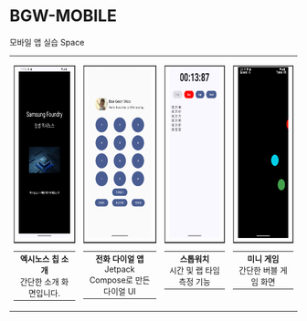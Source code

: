 # BGW-MOBILE
모바일 앱 실습
Space
<!DOCTYPE HTML>
<p align="center">
<table border="0" cellpadding="0" cellspacing="15">
  <tr>
    
  <td align="center" valign="top">
      <table border="1" cellpadding="5" cellspacing="0">
        <tr>
          <td align="center" valign="middle">
            <img src="UIimgs/start.png?raw=true" width="150" height="300" />
          </td>
        </tr>
      </table>
      <table border="0" cellpadding="5" cellspacing="0">
        <tr>
          <td align="center" valign="top" width="150">
            <strong>엑시노스 칩 소개</strong><br>
            간단한 소개 화면입니다.
          </td>
        </tr>
      </table>
    </td>

  <td align="center" valign="top">
      <table border="1" cellpadding="5" cellspacing="0">
        <tr>
          <td align="center" valign="middle">
            <img src="UIimgs/profile+keypad.png?raw=true" width="150" height="300" />
          </td>
        </tr>
      </table>
      <table border="0" cellpadding="5" cellspacing="0">
        <tr>
          <td align="center" valign="top" width="150">
            <strong>전화 다이얼 앱</strong><br>
            Jetpack Compose로 만든 다이얼 UI
          </td>
        </tr>
      </table>
    </td>

  <td align="center" valign="top">
      <table border="1" cellpadding="5" cellspacing="0">
        <tr>
          <td align="center" valign="middle">
            <img src="UIimgs/stopwatch.png?raw=true" width="150" height="300" />
          </td>
        </tr>
      </table>
      <table border="0" cellpadding="5" cellspacing="0">
        <tr>
          <td align="center" valign="top" width="150">
            <strong>스톱워치</strong><br>
            시간 및 랩 타임 측정 기능
          </td>
        </tr>
      </table>
    </td>

  <td align="center" valign="top">
      <table border="1" cellpadding="5" cellspacing="0">
        <tr>
          <td align="center" valign="middle">
            <img src="UIimgs/bubble.gif?raw=true" width="150" height="300" />
          </td>
        </tr>
      </table>
      <table border="0" cellpadding="5" cellspacing="0">
        <tr>
          <td align="center" valign="top" width="150">
            <strong>미니 게임</strong><br>
            간단한 버블 게임 화면
          </td>
        </tr>
      </table>
    </td>
    
  </tr>
</table>
</p>